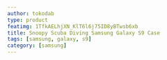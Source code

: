 ```yaml
---
author: tokodab
type: product
featimg: 1TfkAELhjXN_KlT6l6j75ID8yBTwsb6xb
title: Snoopy Scuba Diving Samsung Galaxy S9 Case
tags: [samsung, galaxy, s9]
category: [samsung]
---
```

